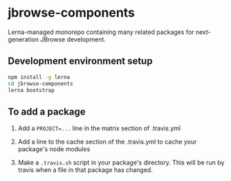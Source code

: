 # jbrowse-components

Lerna-managed monorepo containing many related packages for next-generation JBrowse development.

## Development environment setup

```sh
npm install -g lerna
cd jbrowse-components
lerna bootstrap
```

## To add a package

1. Add a `PROJECT=...` line in the matrix section of .travis.yml

2. Add a line to the cache section of the .travis.yml to cache your package's node modules

3. Make a `.travis.sh` script in your package's directory. This will be run by travis when a file in that package has changed.
